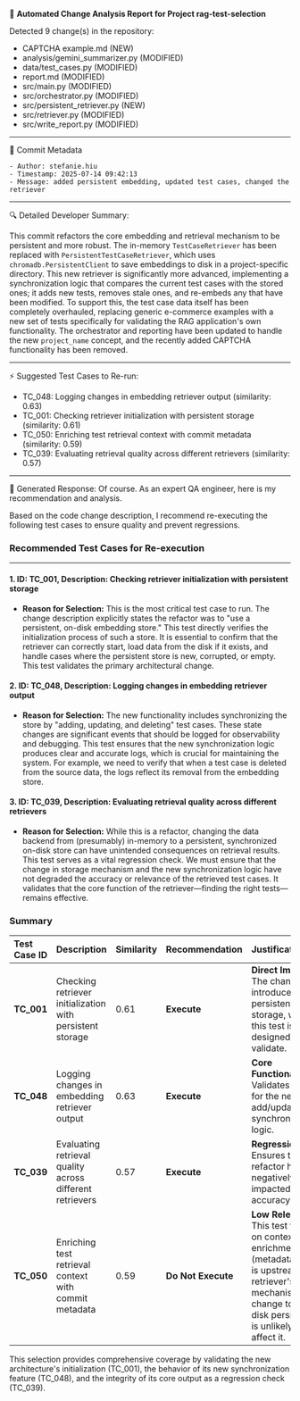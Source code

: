 📄 **Automated Change Analysis Report for Project rag-test-selection**

Detected 9 change(s) in the repository:

- CAPTCHA example.md (NEW)
- analysis/gemini_summarizer.py (MODIFIED)
- data/test_cases.py (MODIFIED)
- report.md (MODIFIED)
- src/main.py (MODIFIED)
- src/orchestrator.py (MODIFIED)
- src/persistent_retriever.py (NEW)
- src/retriever.py (MODIFIED)
- src/write_report.py (MODIFIED)

---

🔧 Commit Metadata

    - Author: stefanie.hiu
    - Timestamp: 2025-07-14 09:42:13
    - Message: added persistent embedding, updated test cases, changed the retriever

---


🔍 Detailed Developer Summary:

  This commit refactors the core embedding and retrieval mechanism to be persistent and more robust. The in-memory `TestCaseRetriever` has been replaced with `PersistentTestCaseRetriever`, which uses `chromadb.PersistentClient` to save embeddings to disk in a project-specific directory. This new retriever is significantly more advanced, implementing a synchronization logic that compares the current test cases with the stored ones; it adds new tests, removes stale ones, and re-embeds any that have been modified. To support this, the test case data itself has been completely overhauled, replacing generic e-commerce examples with a new set of tests specifically for validating the RAG application's own functionality. The orchestrator and reporting have been updated to handle the new `project_name` concept, and the recently added CAPTCHA functionality has been removed.

---

⚡️ Suggested Test Cases to Re-run:

- TC_048: Logging changes in embedding retriever output (similarity: 0.63)
- TC_001: Checking retriever initialization with persistent storage (similarity: 0.61)
- TC_050: Enriching test retrieval context with commit metadata (similarity: 0.59)
- TC_039: Evaluating retrieval quality across different retrievers (similarity: 0.57)

---
💬 Generated Response:
Of course. As an expert QA engineer, here is my recommendation and analysis.

Based on the code change description, I recommend re-executing the following test cases to ensure quality and prevent regressions.

### Recommended Test Cases for Re-execution

---

#### 1. **ID: TC_001, Description: Checking retriever initialization with persistent storage**
*   **Reason for Selection:** This is the most critical test case to run. The change description explicitly states the refactor was to "use a persistent, on-disk embedding store." This test directly verifies the initialization process of such a store. It is essential to confirm that the retriever can correctly start, load data from the disk if it exists, and handle cases where the persistent store is new, corrupted, or empty. This test validates the primary architectural change.

#### 2. **ID: TC_048, Description: Logging changes in embedding retriever output**
*   **Reason for Selection:** The new functionality includes synchronizing the store by "adding, updating, and deleting" test cases. These state changes are significant events that should be logged for observability and debugging. This test ensures that the new synchronization logic produces clear and accurate logs, which is crucial for maintaining the system. For example, we need to verify that when a test case is deleted from the source data, the logs reflect its removal from the embedding store.

#### 3. **ID: TC_039, Description: Evaluating retrieval quality across different retrievers**
*   **Reason for Selection:** While this is a refactor, changing the data backend from (presumably) in-memory to a persistent, synchronized on-disk store can have unintended consequences on retrieval results. This test serves as a vital regression check. We must ensure that the change in storage mechanism and the new synchronization logic have not degraded the accuracy or relevance of the retrieved test cases. It validates that the core function of the retriever—finding the right tests—remains effective.

### Summary

| Test Case ID | Description | Similarity | Recommendation | Justification |
| :--- | :--- | :--- | :--- |:--- |
| **TC_001** | Checking retriever initialization with persistent storage | 0.61 | **Execute** | **Direct Impact:** The change introduces persistent storage, which this test is designed to validate. |
| **TC_048** | Logging changes in embedding retriever output | 0.63 | **Execute** | **Core Functionality:** Validates logging for the new add/update/delete synchronization logic. |
| **TC_039** | Evaluating retrieval quality across different retrievers | 0.57 | **Execute** | **Regression Risk:** Ensures the major refactor has not negatively impacted retrieval accuracy. |
| **TC_050** | Enriching test retrieval context with commit metadata | 0.59 | **Do Not Execute** | **Low Relevance:** This test focuses on context enrichment (metadata), which is upstream of the retriever's storage mechanism. The change to on-disk persistence is unlikely to affect it. |

This selection provides comprehensive coverage by validating the new architecture's initialization (TC_001), the behavior of its new synchronization feature (TC_048), and the integrity of its core output as a regression check (TC_039).
